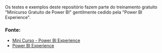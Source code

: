 Os testes e exemplos deste repositório fazem parte do treinamento gratuito "Minicurso Gratuito de Power BI" gentilmente cedido pela "Power BI Experience".

### Fonte:
- [Mini Curso - Power BI Experience](https://powerbiexperience.com/pt/minicurso/)
- [Power BI Experience](https://powerbiexperience.com/pt/)
